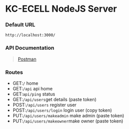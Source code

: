 # KC-ECELL NodeJS Server
### Default URL
`http://localhost:3000/`
### API Documentation
> [Postman](https://documenter.getpostman.com/view/3643693/RWTfxgUe)

### Routes
* GET:`/` home
* GET:`/api` api home
* GET:`api/ping` status
* GET:`/api/users`get details (paste token)
* POST:`/api/users` register user
* POST:`/api/users/login` login user (copy token)
* PUT:`/api/users/makeadmin` make admin (paste token)
* PUT:`/api/users/makeowner`make owner (paste token)